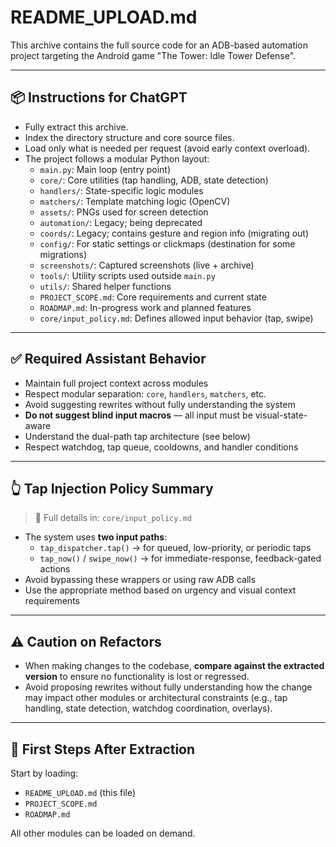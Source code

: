 # README_UPLOAD.md

This archive contains the full source code for an ADB-based automation project targeting the Android game "The Tower: Idle Tower Defense".

---

## 📦 Instructions for ChatGPT

- Fully extract this archive.
- Index the directory structure and core source files.
- Load only what is needed per request (avoid early context overload).
- The project follows a modular Python layout:
  - `main.py`: Main loop (entry point)
  - `core/`: Core utilities (tap handling, ADB, state detection)
  - `handlers/`: State-specific logic modules
  - `matchers/`: Template matching logic (OpenCV)
  - `assets/`: PNGs used for screen detection
  - `automation/`: Legacy; being deprecated
  - `coords/`: Legacy; contains gesture and region info (migrating out)
  - `config/`: For static settings or clickmaps (destination for some migrations)
  - `screenshots/`: Captured screenshots (live + archive)
  - `tools/`: Utility scripts used outside `main.py`
  - `utils/`: Shared helper functions
  - `PROJECT_SCOPE.md`: Core requirements and current state
  - `ROADMAP.md`: In-progress work and planned features
  - `core/input_policy.md`: Defines allowed input behavior (tap, swipe)

---

## ✅ Required Assistant Behavior

- Maintain full project context across modules
- Respect modular separation: `core`, `handlers`, `matchers`, etc.
- Avoid suggesting rewrites without fully understanding the system
- **Do not suggest blind input macros** — all input must be visual-state-aware
- Understand the dual-path tap architecture (see below)
- Respect watchdog, tap queue, cooldowns, and handler conditions

---

## 👆 Tap Injection Policy Summary

> 📎 Full details in: `core/input_policy.md`

- The system uses **two input paths**:
  - `tap_dispatcher.tap()` → for queued, low-priority, or periodic taps
  - `tap_now()` / `swipe_now()` → for immediate-response, feedback-gated actions
- Avoid bypassing these wrappers or using raw ADB calls
- Use the appropriate method based on urgency and visual context requirements

---

## ⚠️ Caution on Refactors

- When making changes to the codebase, **compare against the extracted version** to ensure no functionality is lost or regressed.
- Avoid proposing rewrites without fully understanding how the change may impact other modules or architectural constraints (e.g., tap handling, state detection, watchdog coordination, overlays).

---

## 🧠 First Steps After Extraction

Start by loading:
- `README_UPLOAD.md` (this file)
- `PROJECT_SCOPE.md`
- `ROADMAP.md`

All other modules can be loaded on demand. 

